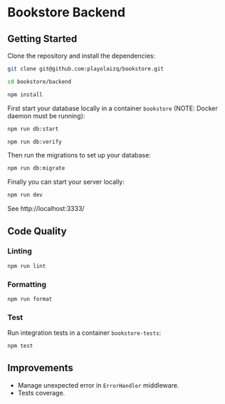 # Bookstore Backend

## Getting Started

Clone the repository and install the dependencies:

```bash
git clone git@github.com:playolaizq/bookstore.git

cd bookstore/backend

npm install
```

First start your database locally in a container `bookstore` (NOTE: Docker daemon must be running):

```bash
npm run db:start

npm run db:verify
```

Then run the migrations to set up your database:

```bash
npm run db:migrate
```

Finally you can start your server locally:

```bash
npm run dev
```

See http://localhost:3333/

## Code Quality

### Linting

```bash
npm run lint
```

### Formatting

```bash
npm run format
```

### Test

Run integration tests in a container `bookstore-tests`:

```bash
npm test
```

## Improvements

- Manage unexpected error in `ErrorHandler` middleware.
- Tests coverage.
